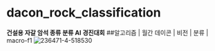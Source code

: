 # dacon_rock_classification
**건설용 자갈 암석 종류 분류 AI 경진대회**
##알고리즘 | 월간 데이콘 | 비전 | 분류 | macro-f1
![236471-4-518530](https://github.com/user-attachments/assets/66d34f23-595c-4107-9b97-5d486161e3c7)
